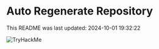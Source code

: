 # Auto Regenerate Repository

This README was last updated: 2024-10-01 19:32:22

 ![TryHackMe](https://tryhackme.com/badge/533634)